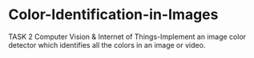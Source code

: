 # Color-Identification-in-Images
TASK 2 Computer Vision &amp; Internet of  Things-Implement an image color detector which identifies all the colors in an image or video.
